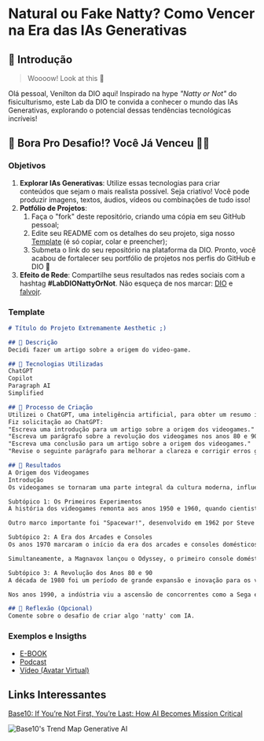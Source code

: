 # Natural ou Fake Natty? Como Vencer na Era das IAs Generativas

## 🚀 Introdução

> Woooow! Look at this 👀

Olá pessoal, Venilton da DIO aqui! Inspirado na hype _"Natty or Not"_ do fisiculturismo, este Lab da DIO te convida a conhecer o mundo das IAs Generativas, explorando o potencial dessas tendências tecnológicas incríveis!

## 🎯 Bora Pro Desafio!? Você Já Venceu 💪🤓

### Objetivos

1. **Explorar IAs Generativas**: Utilize essas tecnologias para criar conteúdos que sejam o mais realista possível. Seja criativo! Você pode produzir imagens, textos, áudios, vídeos ou combinações de tudo isso!
1. **Potfólio de Projetos**:
    1. Faça o "fork" deste repositório, criando uma cópia em seu GitHub pessoal;
    2. Edite seu README com os detalhes do seu projeto, siga nosso [Template](#template) (é só copiar, colar e preencher);
    3. Submeta o link do seu repositório na plataforma da DIO. Pronto, você acabou de fortalecer seu portfólio de projetos nos perfis do GitHub e DIO 🚀
1. **Efeito de Rede**: Compartilhe seus resultados nas redes sociais com a hashtag **#LabDIONattyOrNot**. Não esqueça de nos marcar: [DIO](https://www.linkedin.com/school/dio-makethechange) e [falvojr](https://www.linkedin.com/in/falvojr).

### Template

```markdown
# Título do Projeto Extremamente Aesthetic ;)

## 📒 Descrição
Decidi fazer um artigo sobre a origem do video-game.

## 🤖 Tecnologias Utilizadas
ChatGPT
Copilot
Paragraph AI
Simplified

## 🧐 Processo de Criação
Utilizei o ChatGPT, uma inteligência artificial, para obter um resumo inicial e pontos chave sobre o tema. Para organizar minhas ideias e garantir que o artigo fosse coeso e bem estruturado, dividi-o em seções principais
Fiz solicitação ao ChatGPT:
"Escreva uma introdução para um artigo sobre a origem dos videogames."
"Escreva um parágrafo sobre a revolução dos videogames nos anos 80 e 90, destacando a Nintendo, a Sega e a Sony."
"Escreva uma conclusão para um artigo sobre a origem dos videogames."
"Revise o seguinte parágrafo para melhorar a clareza e corrigir erros gramaticais:"

## 🚀 Resultados
A Origem dos Videogames
Introdução
Os videogames se tornaram uma parte integral da cultura moderna, influenciando diversas áreas como entretenimento, educação e até a saúde mental. No entanto, a origem dessa forma de entretenimento interativo é uma história fascinante de inovação e criatividade que começou há várias décadas. Este artigo explorará a evolução dos videogames desde suas primeiras invenções até se tornarem a indústria bilionária que conhecemos hoje.

Subtópico 1: Os Primeiros Experimentos
A história dos videogames remonta aos anos 1950 e 1960, quando cientistas e engenheiros começaram a experimentar com jogos simples em computadores de grande porte. Um dos primeiros exemplos é o jogo "Tennis for Two", criado em 1958 por William Higinbotham. Usando um osciloscópio, o jogo simulava uma partida de tênis, sendo considerado um dos primeiros jogos eletrônicos interativos.

Outro marco importante foi "Spacewar!", desenvolvido em 1962 por Steve Russell e colegas no MIT. Este jogo de combate espacial rodava em um computador PDP-1 e é frequentemente citado como o precursor dos videogames modernos. "Spacewar!" introduziu conceitos como o controle do jogador e a física no jogo, que são fundamentais até hoje.

Subtópico 2: A Era dos Arcades e Consoles
Os anos 1970 marcaram o início da era dos arcades e consoles domésticos, que popularizaram os videogames e os tornaram acessíveis ao público em geral. Em 1972, Nolan Bushnell e Ted Dabney fundaram a Atari, lançando "Pong", um jogo de tênis simples que se tornou um fenômeno nos arcades.

Simultaneamente, a Magnavox lançou o Odyssey, o primeiro console doméstico de videogame. Embora seus gráficos fossem rudimentares, o Odyssey estabeleceu o conceito de jogar videogames na televisão de casa. Durante esta década, outros consoles surgiram, como o Atari 2600, que permitia trocar cartuchos de jogos, expandindo as possibilidades de entretenimento.

Subtópico 3: A Revolução dos Anos 80 e 90
A década de 1980 foi um período de grande expansão e inovação para os videogames. A Nintendo lançou o Famicom no Japão em 1983, que foi renomeado para Nintendo Entertainment System (NES) ao ser lançado no Ocidente em 1985. Este console introduziu personagens icônicos como Mario, Donkey Kong e Zelda, solidificando a Nintendo como uma das maiores empresas de videogames do mundo.

Nos anos 1990, a indústria viu a ascensão de concorrentes como a Sega e a Sony. A Sega lançou o Genesis (Mega Drive) em 1989, enquanto a Sony revolucionou o mercado com o lançamento do PlayStation em 1994, introduzindo jogos em CD e gráficos 3D avançados. Este período também viu o surgimento de franquias de jogos que se tornaram lendas, como "Final Fantasy", "Street Fighter" e "The Legend of Zelda".

## 💭 Reflexão (Opcional)
Comente sobre o desafio de criar algo 'natty' com IA.
```

### Exemplos e Insigths

- [E-BOOK](/exemplos/E-BOOK.md)
- [Podcast](/exemplos/PODCAST.md)
- [Vídeo (Avatar Virtual)](/exemplos/VIDEO.md)

## Links Interessantes

[Base10: If You’re Not First, You’re Last: How AI Becomes Mission Critical](https://base10.vc/post/generative-ai-mission-critical/)

![Base10's Trend Map Generative AI](https://github.com/digitalinnovationone/lab-natty-or-not/assets/730492/f4df26e8-f8f7-4419-8252-c69d73ea930c)
